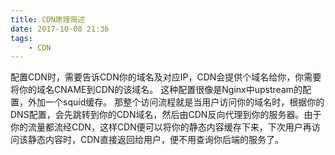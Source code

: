 ```yaml
---
title: CDN原理简述
date: 2017-10-08 21:36
tags:
    - CDN
---
```


配置CDN时，需要告诉CDN你的域名及对应IP，CDN会提供个域名给你，你需要将你的域名CNAME到CDN的该域名。
这种配置很像是Nginx中upstream的配置，外加一个squid缓存。
那整个访问流程就是当用户访问你的域名时，根据你的DNS配置，会先跳转到你的CDN域名，然后由CDN反向代理到你的服务器。由于你的流量都流经CDN，这样CDN便可以将你的静态内容缓存下来，下次用户再访问该静态内容时，CDN直接返回给用户，便不用查询你后端的服务了。





